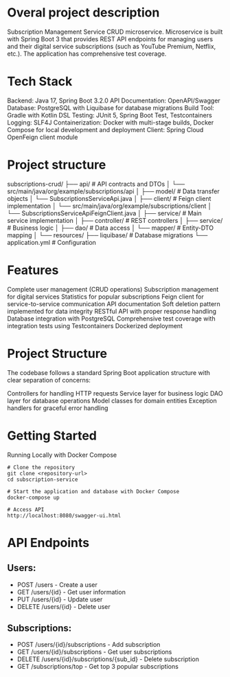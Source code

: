 # Overal project description

Subscription Management Service CRUD microservice.
Microservice is built with Spring Boot 3 that provides REST API endpoints for managing users and their digital service subscriptions 
(such as YouTube Premium, Netflix, etc.). 
The application has comprehensive test coverage.

# Tech Stack

Backend: Java 17, Spring Boot 3.2.0
API Documentation: OpenAPI/Swagger
Database: PostgreSQL with Liquibase for database migrations
Build Tool: Gradle with Kotlin DSL
Testing: JUnit 5, Spring Boot Test, Testcontainers
Logging: SLF4J
Containerization: Docker with multi-stage builds, Docker Compose for local development and deployment
Client: Spring Cloud OpenFeign client module

# Project structure
subscriptions-crud/
├── api/                      # API contracts and DTOs
│   └── src/main/java/org/example/subscriptions/api
│       ├── model/            # Data transfer objects
│       └── SubscriptionsServiceApi.java
│
├── client/                   # Feign client implementation
│   └── src/main/java/org/example/subscriptions/client
│       └── SubscriptionsServiceApiFeignClient.java
│
├── service/                  # Main service implementation
│   ├── controller/           # REST controllers
│   ├── service/              # Business logic
│   ├── dao/                  # Data access
│   └── mapper/               # Entity-DTO mapping
│
└── resources/
├── liquibase/            # Database migrations
└── application.yml       # Configuration

# Features

Complete user management (CRUD operations)
Subscription management for digital services
Statistics for popular subscriptions
Feign client for service-to-service communication
API documentation
Soft deletion pattern implemented for data integrity
RESTful API with proper response handling
Database integration with PostgreSQL
Comprehensive test coverage with integration tests using Testcontainers
Dockerized deployment

# Project Structure

The codebase follows a standard Spring Boot application structure with clear separation of concerns:

Controllers for handling HTTP requests
Service layer for business logic
DAO layer for database operations
Model classes for domain entities
Exception handlers for graceful error handling

# Getting Started

Running Locally with Docker Compose
```
# Clone the repository
git clone <repository-url>
cd subscription-service

# Start the application and database with Docker Compose
docker-compose up

# Access API
http://localhost:8080/swagger-ui.html
```

# API Endpoints

## Users:

- POST /users - Create a user
- GET /users/{id} - Get user information
- PUT /users/{id} - Update user
- DELETE /users/{id} - Delete user

## Subscriptions:

- POST /users/{id}/subscriptions - Add subscription
- GET /users/{id}/subscriptions - Get user subscriptions
- DELETE /users/{id}/subscriptions/{sub_id} - Delete subscription
- GET /subscriptions/top - Get top 3 popular subscriptions

